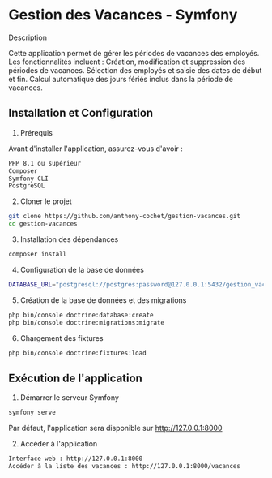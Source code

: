 # Gestion des Vacances - Symfony

Description

Cette application permet de gérer les périodes de vacances des employés. Les fonctionnalités incluent :
Création, modification et suppression des périodes de vacances.
Sélection des employés et saisie des dates de début et fin.
Calcul automatique des jours fériés inclus dans la période de vacances.


    
## Installation et Configuration

1. Prérequis

Avant d'installer l'application, assurez-vous d'avoir :

```bash
PHP 8.1 ou supérieur
Composer
Symfony CLI
PostgreSQL
```

2. Cloner le projet

```bash
git clone https://github.com/anthony-cochet/gestion-vacances.git
cd gestion-vacances
```

3. Installation des dépendances

```bash
composer install
```

4. Configuration de la base de données

```bash
DATABASE_URL="postgresql://postgres:password@127.0.0.1:5432/gestion_vacances?serverVersion=14&charset=utf8"
```

5. Création de la base de données et des migrations

```bash
php bin/console doctrine:database:create
php bin/console doctrine:migrations:migrate
```

6. Chargement des fixtures

```bash
php bin/console doctrine:fixtures:load
```


## Exécution de l'application

1. Démarrer le serveur Symfony

```bash
symfony serve
```
Par défaut, l'application sera disponible sur http://127.0.0.1:8000


2. Accéder à l'application
```bash
Interface web : http://127.0.0.1:8000
Accéder à la liste des vacances : http://127.0.0.1:8000/vacances
```
